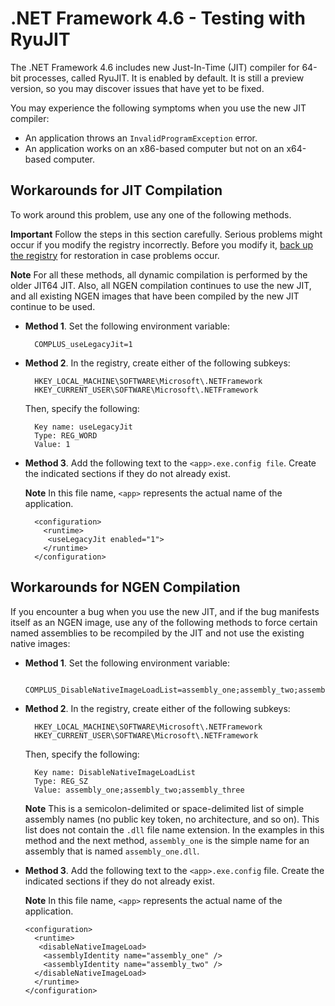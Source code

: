 # .NET Framework 4.6 - Testing with RyuJIT

The .NET Framework 4.6 includes new Just-In-Time (JIT) compiler for 64-bit processes, called RyuJIT. It is enabled by default. It is still a preview version, so you may discover issues that have yet to be fixed.

You may experience the following symptoms when you use the new JIT compiler:

* An application throws an `InvalidProgramException` error.
* An application works on an x86-based computer but not on an x64-based
  computer.

## Workarounds for JIT Compilation

To work around this problem, use any one of the following methods. 

**Important** Follow the steps in this section carefully. Serious problems might
occur if you modify the registry incorrectly. Before you modify it,
[back up the registry](http://support.microsoft.com/kb/322756) for restoration
in case problems occur.

**Note** For all these methods, all dynamic compilation is performed by the older
JIT64 JIT. Also, all NGEN compilation continues to use the new JIT, and all
existing NGEN images that have been compiled by the new JIT continue to be used.

* **Method 1**. Set the following environment variable:

        COMPLUS_useLegacyJit=1

* **Method 2**. In the registry, create either of the following subkeys:

        HKEY_LOCAL_MACHINE\SOFTWARE\Microsoft\.NETFramework
        HKEY_CURRENT_USER\SOFTWARE\Microsoft\.NETFramework

  Then, specify the following:

        Key name: useLegacyJit
        Type: REG_WORD
        Value: 1

* **Method 3**. Add the following text to the `<app>.exe.config file`. Create
  the indicated sections if they do not already exist.

  **Note** In this file name, `<app>` represents the actual name of the
  application.

        <configuration>
          <runtime>
           <useLegacyJit enabled="1">
          </runtime>
        </configuration>

## Workarounds for NGEN Compilation

If you encounter a bug when you use the new JIT, and if the bug manifests itself
as an NGEN image, use any of the following methods to force certain named
assemblies to be recompiled by the JIT and not use the existing native images:

* **Method 1**. Set the following environment variable:

        COMPLUS_DisableNativeImageLoadList=assembly_one;assembly_two;assembly_three

* **Method 2**. In the registry, create either of the following subkeys:

        HKEY_LOCAL_MACHINE\SOFTWARE\Microsoft\.NETFramework
        HKEY_CURRENT_USER\SOFTWARE\Microsoft\.NETFramework

  Then, specify the following:

        Key name: DisableNativeImageLoadList
        Type: REG_SZ
        Value: assembly_one;assembly_two;assembly_three

  **Note** This is a semicolon-delimited or space-delimited list of simple
  assembly names (no public key token, no architecture, and so on). This list
  does not contain the `.dll` file name extension. In the examples in this
  method and the next method, `assembly_one` is the simple name for an assembly
  that is named `assembly_one.dll`.

* **Method 3**. Add the following text to the `<app>.exe.config` file. Create
  the indicated sections if they do not already exist.

  **Note** In this file name, `<app>` represents the actual name of the
  application.

      <configuration>
        <runtime>
         <disableNativeImageLoad>
          <assemblyIdentity name="assembly_one" />
          <assemblyIdentity name="assembly_two" />
        </disableNativeImageLoad>
        </runtime>
      </configuration>